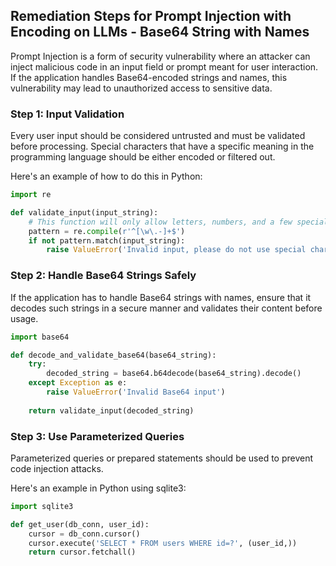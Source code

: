 

## Remediation Steps for Prompt Injection with Encoding on LLMs - Base64 String with Names
Prompt Injection is a form of security vulnerability where an attacker can inject malicious code in an input field or prompt meant for user interaction. If the application handles Base64-encoded strings and names, this vulnerability may lead to unauthorized access to sensitive data.

### Step 1: Input Validation
Every user input should be considered untrusted and must be validated before processing. Special characters that have a specific meaning in the programming language should be either encoded or filtered out.

Here's an example of how to do this in Python:

```python
import re

def validate_input(input_string):
    # This function will only allow letters, numbers, and a few special characters: ., - and _
    pattern = re.compile(r'^[\w\.-]+$')
    if not pattern.match(input_string):
        raise ValueError('Invalid input, please do not use special characters.')
```

### Step 2: Handle Base64 Strings Safely
If the application has to handle Base64 strings with names, ensure that it decodes such strings in a secure manner and validates their content before usage.

```python
import base64

def decode_and_validate_base64(base64_string):
    try:
        decoded_string = base64.b64decode(base64_string).decode()
    except Exception as e:
        raise ValueError('Invalid Base64 input')
      
    return validate_input(decoded_string)
```

### Step 3: Use Parameterized Queries
Parameterized queries or prepared statements should be used to prevent code injection attacks.

Here's an example in Python using sqlite3:

```python
import sqlite3

def get_user(db_conn, user_id):
    cursor = db_conn.cursor()
    cursor.execute('SELECT * FROM users WHERE id=?', (user_id,))
    return cursor.fetchall()
```